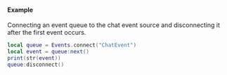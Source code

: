 #### Example
Connecting an event queue to the chat event source and disconnecting it after
the first event occurs.
```lua
local queue = Events.connect("ChatEvent")
local event = queue:next()
print(str(event))
queue:disconnect()
```
